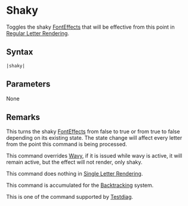# Shaky

Toggles the shaky [FontEffects](../../Related%20Systems/FontEffects.md) that will be effective from this point in [Regular Letter Rendering](../../Letter%20Rendering%20Methods/Regular%20Letter%20Rendering.md).

## Syntax

````
|shaky|
````

## Parameters

None

## Remarks

This turns the shaky [FontEffects](../../Related%20Systems/FontEffects.md) from false to true or from true to false depending on its existing state. The state change will affect every letter from the point this command is being processed.

This command overrides [Wavy](Wavy.md), if it is issued while wavy is active, it will remain active, but the effect will not render, only shaky.

This command does nothing in [Single Letter Rendering](../../Letter%20Rendering%20Methods/Single%20Letter%20Rendering.md).

This command is accumulated for the [Backtracking](../../Related%20Systems/Backtracking.md) system.

This is one of the command supported by [Testdiag](Testdiag.md).
